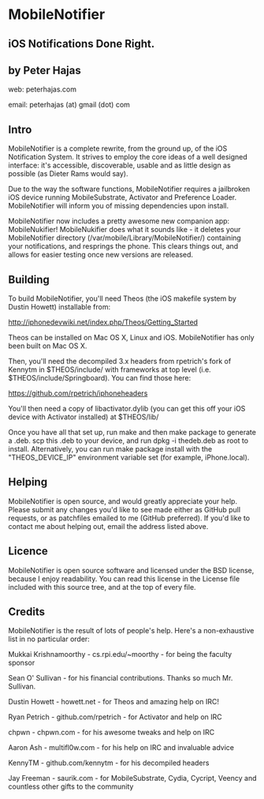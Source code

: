 MobileNotifier
==============
iOS Notifications Done Right.
----------------------------

by Peter Hajas
--------------
web: peterhajas.com

email: peterhajas (at) gmail (dot) com

Intro
-----

MobileNotifier is a complete rewrite, from the ground up, of the iOS Notification System. It strives to employ the core ideas of a well designed interface: it's accessible, discoverable, usable and as little design as possible (as Dieter Rams would say).

Due to the way the software functions, MobileNotifier requires a jailbroken iOS device running MobileSubstrate, Activator and Preference Loader. MobileNotifier will inform you of missing dependencies upon install.

MobileNotifier now includes a pretty awesome new companion app: MobileNukifier! MobileNukifier does what it sounds like - it deletes your MobileNotifier directory (/var/mobile/Library/MobileNotifier/) containing your notifications, and resprings the phone. This clears things out, and allows for easier testing once new versions are released.

Building
--------

To build MobileNotifier, you'll need Theos (the iOS makefile system by Dustin Howett) installable from:

http://iphonedevwiki.net/index.php/Theos/Getting_Started

Theos can be installed on Mac OS X, Linux and iOS. MobileNotifier has only been built on Mac OS X.

Then, you'll need the decompiled 3.x headers from rpetrich's fork of Kennytm in $THEOS/include/ with frameworks at top level (i.e. $THEOS/include/Springboard). You can find those here:

https://github.com/rpetrich/iphoneheaders

You'll then need a copy of libactivator.dylib (you can get this off your iOS device with Activator installed) at $THEOS/lib/

Once you have all that set up, run make and then make package to generate a .deb. scp this .deb to your device, and run dpkg -i thedeb.deb as root to install. Alternatively, you can run make package install with the "THEOS_DEVICE_IP" environment variable set (for example, iPhone.local).

Helping
-------

MobileNotifier is open source, and would greatly appreciate your help. Please submit any changes you'd like to see made either as GitHub pull requests, or as patchfiles emailed to me (GitHub preferred). If you'd like to contact me about helping out, email the address listed above.

Licence
-------

MobileNotifier is open source software and licensed under the BSD license, because I enjoy readability. You can read this license in the License file included with this source tree, and at the top of every file.

Credits
-------

MobileNotifier is the result of lots of people's help. Here's a non-exhaustive list in no particular order:


Mukkai Krishnamoorthy - cs.rpi.edu/~moorthy - for being the faculty sponsor

Sean O' Sullivan - for his financial contributions. Thanks so much Mr. Sullivan.

Dustin Howett - howett.net - for Theos and amazing help on IRC!

Ryan Petrich - github.com/rpetrich - for Activator and help on IRC

chpwn - chpwn.com - for his awesome tweaks and help on IRC

Aaron Ash - multifl0w.com - for his help on IRC and invaluable advice

KennyTM - github.com/kennytm - for his decompiled headers

Jay Freeman - saurik.com - for MobileSubstrate, Cydia, Cycript, Veency and countless other gifts to the community
